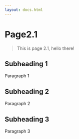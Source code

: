 ```yaml
---
layout: docs.html
---
```


# Page2.1

> This is page 2.1, hello there!

## Subheading 1

Paragraph 1

## Subheading 2

Paragraph 2

## Subheading 3

Paragraph 3
